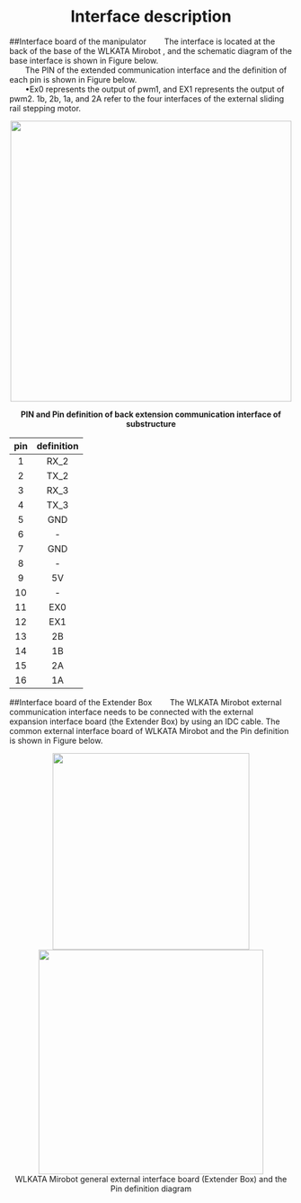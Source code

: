 # <center>Interface description</center>
##Interface board of the manipulator
&ensp;&ensp;&ensp;&ensp;The interface is located at the back of the base of the WLKATA Mirobot , and the schematic diagram of the base interface is shown in Figure below.<br/>
&ensp;&ensp;&ensp;&ensp;The PIN of the extended communication interface and the definition of each pin is shown in Figure below. <br/>
&ensp;&ensp;&ensp;&ensp;•Ex0 represents the output of pwm1, and EX1 represents the output of pwm2. 1b, 2b, 1a, and 2A refer to the four interfaces of the external sliding rail stepping motor. 
<center><img src="http://lin88zhang.gitee.io/image_en/13/13-1.png" width="500"> </center>

**<center>PIN and Pin definition of back extension communication interface of substructure</center>**

| pin | definition |
| :------: | :------: |
| 1 | RX_2 |
| 2 | TX_2 |
| 3 | RX_3 |
| 4 | TX_3 |
| 5 | GND |
| 6 | - |
| 7 | GND |
| 8 | - |
| 9 | 5V |
| 10 | - |
| 11 | EX0 |
| 12 | EX1 |
| 13 | 2B |
| 14 | 1B |
| 15 | 2A |
| 16 | 1A |

##Interface board of the Extender Box
&ensp;&ensp;&ensp;&ensp;The WLKATA Mirobot external communication interface needs to be connected with the external expansion interface board (the Extender Box) by using an IDC cable. The common external interface board of WLKATA Mirobot and the Pin definition is shown in Figure below.
<center><img src="http://lin88zhang.gitee.io/image_en/13/13-2.png" width="350"> </center>
<center><img src="http://lin88zhang.gitee.io/image_en/13/13-3.png" width="400"> </center>
<center>WLKATA Mirobot general external interface board (Extender Box) and the Pin definition diagram</center>


